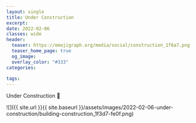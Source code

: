 ```yaml
---
layout: single
title: Under Construction
excerpt: 
date: 2022-02-06
classes: wide
header:
  teaser: https://emojigraph.org/media/social/construction_1f6a7.png
  teaser_home_page: true
  og_image: 
  overlay_color: "#333"
categories:
 
tags:  
---
```


Under Construction :construction:


![]({{ site.url }}{{ site.baseurl }}/assets/images/2022-02-06-under-construction/building-construction_1f3d7-fe0f.png)

